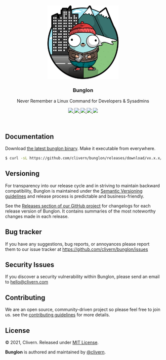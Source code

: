 <p align="center">
    <img src="/assets/gopher.png" width="230" />
    <h3 align="center">Bunglon</h3>
    <p align="center">Never Remember a Linux Command for Developers & Sysadmins</p>
    <p align="center">
        <a href="https://github.com/Clivern/Bunglon/actions">
            <img src="https://github.com/Clivern/Bunglon/workflows/Build/badge.svg">
        </a>
        <a href="https://github.com/Clivern/Bunglon/actions">
            <img src="https://github.com/Clivern/Bunglon/workflows/Release/badge.svg">
        </a>
        <a href="https://github.com/Clivern/Bunglon/releases">
            <img src="https://img.shields.io/badge/Version-0.0.1-red.svg">
        </a>
        <a href="https://goreportcard.com/report/github.com/Clivern/Bunglon">
            <img src="https://goreportcard.com/badge/github.com/Clivern/Bunglon?v=0.0.1">
        </a>
        <a href="https://github.com/Clivern/Bunglon/blob/main/LICENSE">
            <img src="https://img.shields.io/badge/LICENSE-MIT-orange.svg">
        </a>
    </p>
</p>
<br/>


## Documentation

Download [the latest bunglon binary](https://github.com/clivern/bunglon/releases). Make it executable from everywhere.

```bash
$ curl -sL https://github.com/clivern/bunglon/releases/download/vx.x.x/bunglon_x.x.x_OS.tar.gz | tar xz
```


## Versioning

For transparency into our release cycle and in striving to maintain backward compatibility, Bunglon is maintained under the [Semantic Versioning guidelines](https://semver.org/) and release process is predictable and business-friendly.

See the [Releases section of our GitHub project](https://github.com/clivern/bunglon/releases) for changelogs for each release version of Bunglon. It contains summaries of the most noteworthy changes made in each release.


## Bug tracker

If you have any suggestions, bug reports, or annoyances please report them to our issue tracker at https://github.com/clivern/bunglon/issues


## Security Issues

If you discover a security vulnerability within Bunglon, please send an email to [hello@clivern.com](mailto:hello@clivern.com)


## Contributing

We are an open source, community-driven project so please feel free to join us. see the [contributing guidelines](CONTRIBUTING.md) for more details.


## License

© 2021, Clivern. Released under [MIT License](https://opensource.org/licenses/mit-license.php).

**Bunglon** is authored and maintained by [@clivern](http://github.com/clivern).
